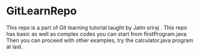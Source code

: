 # GitLearnRepo
This repo is a part of Git learning tutorial taught by Jatin sriraj .
This repo has basic as well as complex codes you can start from firstProgram.java
Then you can proceed with other examples, try the calculator.java program at last. 
